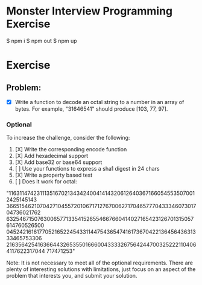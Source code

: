 # Monster Interview Programming Exercise
$ npm i
$ npm out
$ npm up


# Exercise

## Problem:

- [X] Write a function to decode an octal string to a number in an array of bytes. For example,
"31646541" should produce [103, 77, 97].

### Optional
To increase the challenge, consider the following:
1. [X] Write the corresponding encode function
2. [X] Add hexadecimal support
3. [X] Add base32 or base64 support
4. [ ] Use your functions to express a sha1 digest in 24 chars
5. [X] Write a property based test
6. [ ] Does it work for octal:

"116311474231113516702134342400414143206126403671660545535070012425145143
3665154621070427104557201067171276700627170465777043334607301704736021762
6325467150763006577133541526554667660414027165423126701315057614760526500
0452421616177052165224543311447543654741617367042213645643631333465753306
2163564254163664432653550166600433332675642447003252221104064117622317044
717471253"

Note: It is not necessary to meet all of the optional requirements. There are plenty of
interesting solutions with limitations, just focus on an aspect of the problem that interests
you, and submit your solution.

